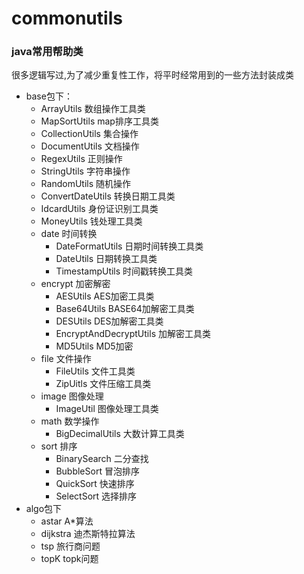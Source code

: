 # commonutils
### java常用帮助类
很多逻辑写过,为了减少重复性工作，将平时经常用到的一些方法封装成类 <br>
- base包下：
   - ArrayUtils     数组操作工具类
   - MapSortUtils    map排序工具类
   - CollectionUtils 集合操作
   - DocumentUtils   文档操作
   - RegexUtils 正则操作
   - StringUtils 字符串操作
   - RandomUtils 随机操作
   - ConvertDateUtils 转换日期工具类
   - IdcardUtils 身份证识别工具类
   - MoneyUtils  钱处理工具类
   - date   时间转换
      -  DateFormatUtils 日期时间转换工具类
      -  DateUtils 日期转换工具类
      -  TimestampUtils 时间戳转换工具类
   - encrypt 加密解密
     -  AESUtils AES加密工具类
     -  Base64Utils BASE64加解密工具类
     -  DESUtils DES加解密工具类
     -  EncryptAndDecryptUtils 加解密工具类
     -  MD5Utils MD5加密
   - file    文件操作
     -  FileUtils 文件工具类
     -  ZipUitls 文件压缩工具类
   - image    图像处理
     -  ImageUtil 图像处理工具类
   - math    数学操作
      - BigDecimalUtils 大数计算工具类
   - sort        排序
      - BinarySearch 二分查找
      - BubbleSort 冒泡排序
      - QuickSort  快速排序
      - SelectSort 选择排序
- algo包下
   -  astar   A*算法
   -  dijkstra  迪杰斯特拉算法
   -  tsp  旅行商问题
   -  topK    topk问题
